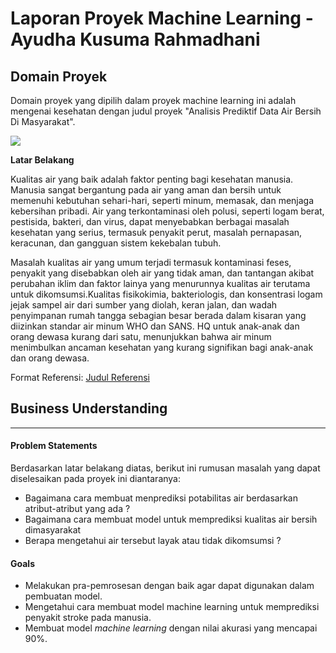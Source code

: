 
# Laporan Proyek Machine Learning - Ayudha Kusuma Rahmadhani

## Domain Proyek
Domain proyek yang dipilih dalam proyek machine learning ini adalah mengenai kesehatan dengan judul proyek "Analisis Prediktif Data Air Bersih Di Masyarakat".
<p align=“center”>
<img width=“240” height=“150” src="https://prodiaohi.sgp1.digitaloceanspaces.com/app/assets/2022/04/20162519/Mengkaji-Kualitas-air-di-Indonesia-scaled.jpg">
</p>

**Latar Belakang**

Kualitas air yang baik adalah faktor penting bagi kesehatan manusia.
Manusia sangat bergantung pada air yang aman dan bersih untuk memenuhi kebutuhan sehari-hari, seperti minum, memasak, dan menjaga kebersihan pribadi.
Air yang terkontaminasi oleh polusi, seperti logam berat, pestisida, bakteri, dan virus, dapat menyebabkan berbagai masalah kesehatan yang serius, termasuk penyakit perut, masalah pernapasan, keracunan, dan gangguan sistem kekebalan tubuh. 

Masalah kualitas air yang umum terjadi termasuk kontaminasi feses, penyakit yang disebabkan oleh air yang tidak aman, dan tantangan akibat perubahan iklim dan faktor lainya yang menurunnya kualitas air
terutama untuk dikomsumsi.Kualitas fisikokimia, bakteriologis, dan konsentrasi logam jejak sampel air dari sumber yang diolah, keran jalan, dan wadah penyimpanan rumah tangga sebagian besar berada dalam kisaran yang diizinkan standar air minum WHO dan SANS.
HQ untuk anak-anak dan orang dewasa kurang dari satu, menunjukkan bahwa air minum menimbulkan ancaman kesehatan yang kurang signifikan bagi anak-anak dan orang dewasa. 

Format Referensi: [Judul Referensi](https://www.nature.com/articles/s41598-022-10092-4)

## Business Understanding
---
#### Problem Statements
Berdasarkan latar belakang diatas, berikut ini rumusan masalah yang dapat diselesaikan pada proyek ini diantaranya:
* Bagaimana cara membuat menprediksi potabilitas air berdasarkan atribut-atribut yang ada ?
* Bagaimana cara membuat model untuk memprediksi kualitas air bersih dimasyarakat
* Berapa mengetahui air tersebut layak atau tidak dikomsumsi ?


#### Goals
* Melakukan pra-pemrosesan dengan baik agar dapat digunakan dalam pembuatan model.
* Mengetahui cara membuat model machine learning untuk memprediksi penyakit stroke pada manusia.
* Membuat model _machine learning_ dengan nilai akurasi yang mencapai 90%.
